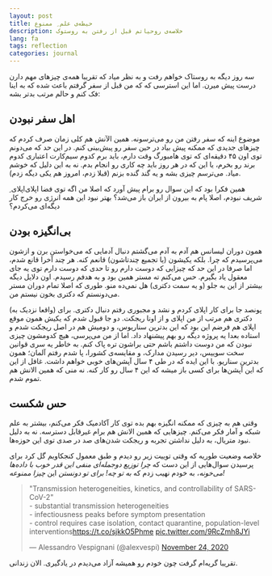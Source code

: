 ```yaml
---
layout: post
title: حیطه‌ی علم ِ ممنوع
description: خلاصه‌ی روحیاتم قبل از رفتن به روستوک
lang: fa
tags: reflection
categories: journal
---
```



سه روز دیگه به روستاک خواهم رفت و به نظر میاد که تقریبا همه‌ی چیزهای مهم دارن درست پیش میرن. اما این استرسی که که من قبل از سفر گرفتم باعث شده که به اینا فک کنم و حالم مرتب بدتر بشه:

## اهل سفر نبودن
موضوع اینه که سفر رفتن من رو می‌ترسونه. همین الآنش هم کلی زمان صرف کردم که چیزهای جدیدی که ممکنه پیش بیاد در حین سفر رو پیش‌بینی کنم. در این حد که می‌دونم توی اون ۴۵ دقیقه‌ای که توی هامبورگ وقت دارم، باید برم کدوم سیم‌کارت اعتباری کدوم برند رو بخرم، یا این که در هر روز باید چه کاری رو انجام بدم. نه به این دلیل که خوشم میاد. می‌ترسم چیزی بشه و یه گند گنده بزنم (قبلا زدم، امروز هم یکی دیگه زدم).

همین فکرا بود که این سوال رو برام پیش آورد که اصلا من اگه توی فضا اپلای‌اپلای ِ شریف نبودم، اصلا پام به بیرون از ایران باز می‌شد؟ بهتر نبود این همه انرژی رو خرج کار دیگه‌ای می‌کردم؟

## بی‌انگیزه بودن
همون دوران لیسانس هم آدم به آدم می‌گشتم دنبال آدمایی که می‌خواستن برن و ازشون می‌پرسیدم که چرا. بلکه یکیشون (یا تجمیع چندتاشون) قانعم کنه. هر چند آخرا قانع شدم، اما صرفا در این حد که چیزایی که دوست دارم رو تا حدی که دوست دارم توی یه جای معقول یاد بگیرم. حس می‌کنم ته مستر همین بود و به هدفم رسیدم. اون دلایل دیگه بیشتر از این به جلو (و یه سمت دکتری) هل نمی‌ده منو. طوری که اصلا تمام دوران مستر می‌دونستم که دکتری بخون نیستم من.

(واقعا نزدیک به) پونصد جا برای کار اپلای کردم و نشد و مجبوری رفتم دنبال دکتری. برای دکتری هم مرتب از من اپلای و از اونا ریجکت. دو جا قبول شدم که یکیش همون موقع اپلای هم فرضم این بود که این بدترین سناریوس، و دومیش هم در اصل ریجکت شدم و استاده بعدا یه پروژه دیگه رو بهم پیشنهاد داد. اما از من می‌پرسی، هیچ کدومشون چیزی نبودن که من دوست داشتم باشم حتی براشون تره پاک کنم. به خاطر یه سری قوانین سخت سوییس، دیر رسیدن مدارک، و مقایسه‌ی کشورا، پا شدم رفتم آلمان؛ همون بدترین سناریو. با این ایده که در طی ۴ سال آپشن‌های خوبی خواهم داشت. غافل از این که این آپشن‌ها برای کسی باز میشه که این ۴ سال رو کار کنه. نه منی که همین الانش هم تموم شدم. 


## حس شکست
وقتی هم به چیزی که ممکنه انگیزه بهم بده توی کار آکادمیک فکر می‌کنم، بیشتر به علم شبکه و آمار فکر می‌کنم. چیزهایی که همین الانش هم برام غیرقابل دسترسه. نه به دلیل نبود متریال، به دلیل نداشتن تجربه و ریجکت شدن‌های صد در صدی توی این حوزه‌ها.

خلاصه وضعیت طوریه که وقتی توییت زیر رو دیدم و طبق معمول کنجکاویم گل کرد برای پرسیدن سوال‌هایی از این دست که *چرا توزیع دوجمله‌ای منفی این قدر خوب با داده‌ها می‌خونه*، به خودم نهیب زدم که *به تو چه! برای تو دونستن* این *چیزا ممنوعه!* 

<blockquote class="twitter-tweet"><p lang="en" dir="ltr">&quot;Transmission heterogeneities, kinetics, and controllability of SARS-CoV-2&quot;<br>- substantial transmission heterogeneities<br>- infectiousness peaks before symptom presentation<br>- control requires case isolation, contact quarantine, population-level interventions<a href="https://t.co/sjkkO5Phme">https://t.co/sjkkO5Phme</a> <a href="https://t.co/9RcZmh8JYi">pic.twitter.com/9RcZmh8JYi</a></p>&mdash; Alessandro Vespignani (@alexvespi) <a href="https://twitter.com/alexvespi/status/1331321492836126720?ref_src=twsrc%5Etfw">November 24, 2020</a></blockquote> <script async src="https://platform.twitter.com/widgets.js" charset="utf-8"></script>


تقریبا گریه‌ام گرفت چون خودم رو همیشه آزاد می‌دیدم در یادگیری. الان زندانی. 
